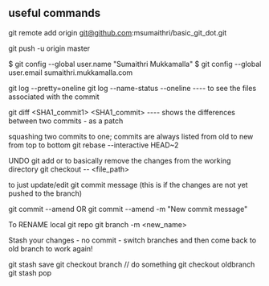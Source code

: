 useful commands
-----

git remote add origin git@github.com:msumaithri/basic_git_dot.git

git push -u origin master

$ git config --global user.name "Sumaithri Mukkamalla"
$ git config --global user.email sumaithri.mukkamalla<domain>.com

git log --pretty=oneline
git log --name-status --oneline <SHA1>      ---- to see the files associated with the commit

git diff <SHA1_commit1> <SHA1_commit>       ---- shows the differences between two commits - as a patch

squashing two commits to one; commits are always listed from old to new from top to bottom
git rebase --interactive HEAD~2

UNDO git add or to basically remove the changes from the working directory
git checkout -- <file_path>

to just update/edit git commit message
(this is if the changes are not yet pushed to the branch)

git commit --amend  OR  git commit --amend -m "New commit message"

To RENAME local git repo 
git branch -m <new_name>

Stash your changes - no commit - switch branches and then come back to old branch to work again!

git stash save
git checkout branch
// do something
git checkout oldbranch
git stash pop
